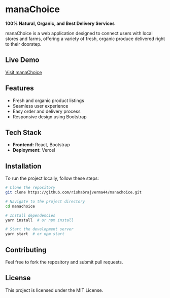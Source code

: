 # manaChoice

**100% Natural, Organic, and Best Delivery Services**

manaChoice is a web application designed to connect users with local stores and farms, offering a variety of fresh, organic produce delivered right to their doorstep.

## Live Demo
[Visit manaChoice](https://manachoicenew-rishabrajverma44s-projects.vercel.app/)

## Features
- Fresh and organic product listings
- Seamless user experience
- Easy order and delivery process
- Responsive design using Bootstrap

## Tech Stack
- **Frontend:** React, Bootstrap
- **Deployment:** Vercel

## Installation
To run the project locally, follow these steps:

```bash
# Clone the repository
git clone https://github.com/rishabrajverma44/manachoice.git

# Navigate to the project directory
cd manachoice

# Install dependencies
yarn install  # or npm install

# Start the development server
yarn start  # or npm start
```

## Contributing
Feel free to fork the repository and submit pull requests.

## License
This project is licensed under the MIT License.
